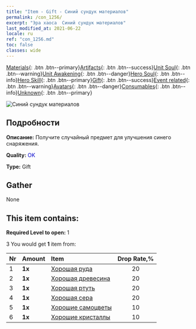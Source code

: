 ```yaml
---
title: "Item - Gift - Синий сундук материалов"
permalink: /con_1256/
excerpt: "Эра хаоса  Синий сундук материалов"
last_modified_at: 2021-06-22
locale: ru
ref: "con_1256.md"
toc: false
classes: wide
---
```

 [Materials](/ItemsRU/){: .btn .btn--primary}[Artifacts](/ItemsRU/Artifacts/){: .btn .btn--success}[Unit Soul](/ItemsRU/UnitSoul/){: .btn .btn--warning}[Unit Awakening](/ItemsRU/UnitAwakening/){: .btn .btn--danger}[Hero Soul](/ItemsRU/HeroSoul/){: .btn .btn--info}[Hero Skill](/ItemsRU/HeroSkill/){: .btn .btn--primary}[Gift](/ItemsRU/Gift/){: .btn .btn--success}[Event related](/ItemsRU/Events/){: .btn .btn--warning}[Avatars](/ItemsRU/Avatars/){: .btn .btn--danger}[Consumables](/ItemsRU/Consumables/){: .btn .btn--info}[Unknown](/ItemsRU/Unknown/){: .btn .btn--primary}

 ![Синий сундук материалов](/images/t/i_304002.png)

## Подробности
 **Описание:** Получите случайный предмет для улучшения синего снаряжения.

 **Quality:** <span style="color: #0000CD">OK</span>

 **Type:** Gift

## Gather

  None

## This item contains:

 **Required Level to open:** 1

 3 You would get **1** item  from:

  | Nr | Amount |     Item    | Drop Rate,% |
  |:---|:-------|:------------|:---------:|
  | 1 |  **1x** | [Хорошая руда](/ItemsRU/mat_12/) | 20 | 
  | 2 |  **1x** | [Хорошая древесина](/ItemsRU/mat_13/) | 20 | 
  | 3 |  **1x** | [Хорошая ртуть](/ItemsRU/mat_14/) | 20 | 
  | 4 |  **1x** | [Хорошая сера](/ItemsRU/mat_15/) | 20 | 
  | 5 |  **1x** | [Хорошие самоцветы](/ItemsRU/mat_16/) | 10 | 
  | 6 |  **1x** | [Хорошие кристаллы](/ItemsRU/mat_17/) | 10 | 
